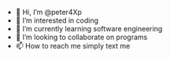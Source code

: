 - 👋 Hi, I’m @peter4Xp
- 👀 I’m interested in coding
- 🌱 I’m currently learning software engineering
- 💞️ I’m looking to collaborate on programs
- 📫 How to reach me simply text me

<!---
peter4Xp/peter4Xp is a ✨ special ✨ repository because its `README.md` (this file) appears on your GitHub profile.
You can click the Preview link to take a look at your changes.
--->
